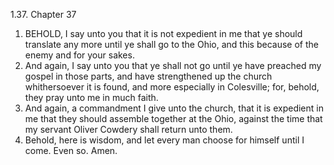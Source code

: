 1.37. Chapter 37
1. BEHOLD, I say unto you that it is not expedient in me that ye should translate any more until ye shall go to the Ohio, and this because of the enemy and for your sakes.
2. And again, I say unto you that ye shall not go until ye have preached my gospel in those parts, and have strengthened up the church whithersoever it is found, and more especially in Colesville; for, behold, they pray unto me in much faith.
3. And again, a commandment I give unto the church, that it is expedient in me that they should assemble together at the Ohio, against the time that my servant Oliver Cowdery shall return unto them.
4. Behold, here is wisdom, and let every man choose for himself until I come. Even so. Amen.


